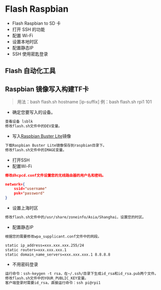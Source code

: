 # Flash Raspbian

* Flash Raspbian to SD 卡
* 打开 SSH 的功能
* 配置 Wi-Fi
* 设置本地时区
* 配置静态IP
* SSH 使用密匙登录

## Flash 自动化工具
## Raspbian 镜像写入构建TF卡
> 用法：bash flash.sh hostname [ip-suffix]
>      例：bash flash.sh rpi1 101

* 确定您要写入的设备。
``` bash
查看设备 lsblk
修改flash.sh文件中的DEV变量。
```

* 写入[Raspbian Buster Lite](http://downloads.raspberrypi.org/raspbian_lite/images/raspbian_lite-2020-02-14/2020-02-13-raspbian-buster-lite.zip)镜像
``` txt
下载Raspbian Buster Lite镜像保存到raspbian目录下。
修改flash.sh文件中的IMAGE变量。
```

* 打开SSH
* 配置Wi-Fi
```json
修改dhcpcd.conf文件设置您的无线路由器的用户名和密码。

network={
    ssid="username"
    psk="password"
}
```

* 设置上海时区
``` txt
修改flash.sh文件中的/usr/share/zoneinfo/Asia/Shanghai，设置您的时区。
```

* 配置静态IP
``` txt
根据您的需要修改wpa_supplicant.conf文件中的网段。

static ip_address=xxx.xxx.xxx.255/24
static routers=xxx.xxx.xxx.1
static domain_name_servers=xxx.xxx.xxx.1 8.8.8.8
```

* 不用密码登录
``` txt
运行命令：ssh-keygen -t rsa，在~/.ssh/目录下生成id_rsa和id_rsa.pub两个文件。
修改flash.sh文件中的YOUR_PUBLIC_KEY变量。
客户端登录时需要id_rsa，直接运行命令：ssh pi@rpi1
```
